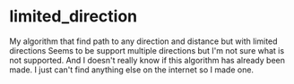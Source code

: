 # limited_direction

My algorithm that find path to any direction and distance but with limited directions
Seems to be support multiple directions but I'm not sure what is not supported.
And I doesn't really know if this algorithm has already been made.
I just can't find anything else on the internet so I made one.
